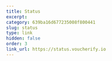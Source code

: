```yaml
---
title: Status
excerpt: 
category: 639ba16d677235008f800441
slug: status
type: link
hidden: false
order: 3
link_url: https://status.voucherify.io
---
```

